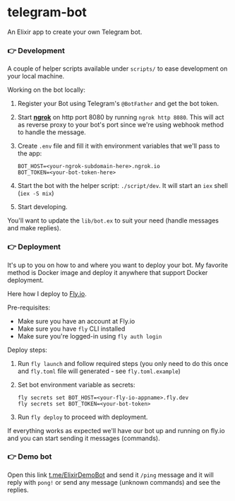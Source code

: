 # telegram-bot

An Elixir app to create your own Telegram bot.

### 👉 Development

A couple of helper scripts available under `scripts/` to ease development on your local machine.

Working on the bot locally:

1. Register your Bot using Telegram's `@BotFather` and get the bot token.
1. Start [**ngrok**](https://ngrok.com/) on http port 8080 by running `ngrok http 8080`. This will act as reverse proxy to your bot's port since we're using webhook method to handle the message.
1. Create `.env` file and fill it with environment variables that we'll pass to the app:

    ```
    BOT_HOST=<your-ngrok-subdomain-here>.ngrok.io
    BOT_TOKEN=<your-bot-token-here>
    ```
1. Start the bot with the helper script: `./script/dev`. It will start an `iex` shell (`iex -S mix`)
1. Start developing.

You'll want to update the `lib/bot.ex` to suit your need (handle messages and make replies).

### 👉 Deployment

It's up to you on how to and where you want to deploy your bot. My favorite method is Docker image and deploy it anywhere that support Docker deployment.

Here how I deploy to [Fly.io](https://fly.io/).

Pre-requisites:

- Make sure you have an account at Fly.io
- Make sure you have `fly` CLI installed
- Make sure you're logged-in using `fly auth login`

Deploy steps:

1. Run `fly launch` and follow required steps (you only need to do this once and `fly.toml` file will generated - see `fly.toml.example`)
1. Set bot environment variable as secrets:

    ```
    fly secrets set BOT_HOST=<your-fly-io-appname>.fly.dev
    fly secrets set BOT_TOKEN=<your-bot-token>
    ```
1. Run `fly deploy` to proceed with deployment.

If everything works as expected we'll have our bot up and running on fly.io and you can start sending it messages (commands).

### 👉 Demo bot

Open this link [t.me/ElixirDemoBot](https://t.me/ElixirDemoBot) and send it `/ping` message and it will reply with `pong!` or send any message (unknown commands) and see the replies.
